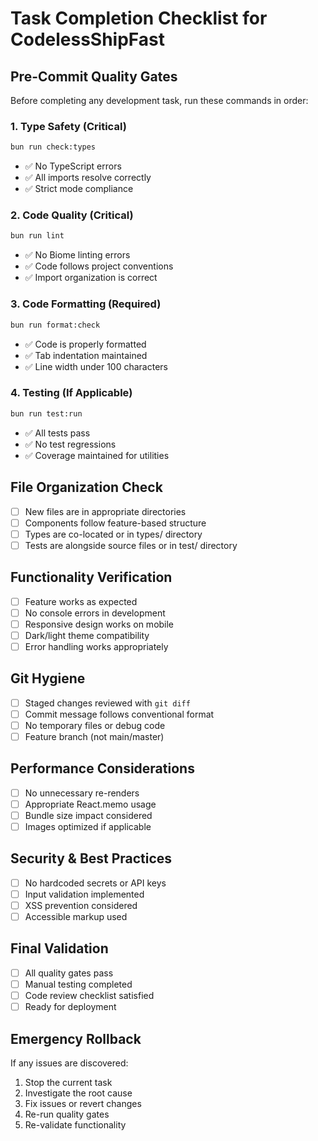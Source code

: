 # Task Completion Checklist for CodelessShipFast

## Pre-Commit Quality Gates
Before completing any development task, run these commands in order:

### 1. Type Safety (Critical)
```bash
bun run check:types
```
- ✅ No TypeScript errors
- ✅ All imports resolve correctly
- ✅ Strict mode compliance

### 2. Code Quality (Critical)
```bash
bun run lint
```
- ✅ No Biome linting errors
- ✅ Code follows project conventions
- ✅ Import organization is correct

### 3. Code Formatting (Required)
```bash
bun run format:check
```
- ✅ Code is properly formatted
- ✅ Tab indentation maintained
- ✅ Line width under 100 characters

### 4. Testing (If Applicable)
```bash
bun run test:run
```
- ✅ All tests pass
- ✅ No test regressions
- ✅ Coverage maintained for utilities

## File Organization Check
- [ ] New files are in appropriate directories
- [ ] Components follow feature-based structure
- [ ] Types are co-located or in types/ directory
- [ ] Tests are alongside source files or in test/ directory

## Functionality Verification
- [ ] Feature works as expected
- [ ] No console errors in development
- [ ] Responsive design works on mobile
- [ ] Dark/light theme compatibility
- [ ] Error handling works appropriately

## Git Hygiene
- [ ] Staged changes reviewed with `git diff`
- [ ] Commit message follows conventional format
- [ ] No temporary files or debug code
- [ ] Feature branch (not main/master)

## Performance Considerations
- [ ] No unnecessary re-renders
- [ ] Appropriate React.memo usage
- [ ] Bundle size impact considered
- [ ] Images optimized if applicable

## Security & Best Practices
- [ ] No hardcoded secrets or API keys
- [ ] Input validation implemented
- [ ] XSS prevention considered
- [ ] Accessible markup used

## Final Validation
- [ ] All quality gates pass
- [ ] Manual testing completed
- [ ] Code review checklist satisfied
- [ ] Ready for deployment

## Emergency Rollback
If any issues are discovered:
1. Stop the current task
2. Investigate the root cause
3. Fix issues or revert changes
4. Re-run quality gates
5. Re-validate functionality